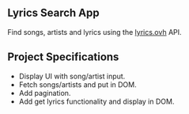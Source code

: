## Lyrics Search App

Find songs, artists and lyrics using the [lyrics.ovh](https://lyrics.ovh) API.

## Project Specifications

- Display UI with song/artist input.
- Fetch songs/artists and put in DOM.
- Add pagination.
- Add get lyrics functionality and display in DOM.
